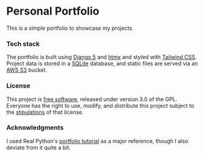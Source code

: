 # Personal Portfolio

This is a simple portfolio to showcase my projects.

### Tech stack
The portfolio is built using [Django 5](https://www.djangoproject.com/) and [htmx](https://htmx.org/) and styled with [Tailwind CSS](https://tailwindcss.com/). Project data is stored in a [SQLite](https://sqlite.org/) database, and static files are served via an [AWS S3](https://aws.amazon.com/s3/) bucket.

### License
This project is [free software](https://www.fsf.org/about/what-is-free-software), released under version 3.0 of the GPL. Everyone has the right to use, modify, and distribute this project subject to the [stipulations](https://github.com/jwjacobson/portfolio/blob/main/LICENSE) of that license.

### Acknowledgments
I used Real Python's [portfolio tutorial](https://realpython.com/get-started-with-django-1/) as a major reference, though I also deviate from it quite a bit.